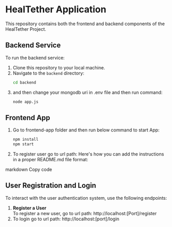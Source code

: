 # HealTether Application

This repository contains both the frontend and backend components of the HealTether Project.

## Backend Service

To run the backend service:

1. Clone this repository to your local machine.
2. Navigate to the `backend` directory:
   ```bash
   cd backend
3. and then change your mongodb uri in .env file and then run command:
    ```bash
   node app.js

## Frontend App

1. Go to frontend-app folder and then run below command to start App:
    ```bash
   npm install
   npm start

2. To register user go to url path: 
Here's how you can add the instructions in a proper README.md file format:

markdown
Copy code
## User Registration and Login

To interact with the user authentication system, use the following endpoints:

1. **Register a User**  
   To register a new user, go to url path: http://localhost:[Port]/register
3. To login go to url path: http://localhost:[port]/login


